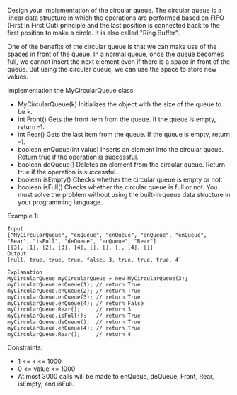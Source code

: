 Design your implementation of the circular queue. The circular queue is a linear data structure in which the operations are performed based on FIFO (First In First Out) principle and the last position is connected back to the first position to make a circle. It is also called "Ring Buffer".

One of the benefits of the circular queue is that we can make use of the spaces in front of the queue. In a normal queue, once the queue becomes full, we cannot insert the next element even if there is a space in front of the queue. But using the circular queue, we can use the space to store new values.

Implementation the MyCircularQueue class:

 - MyCircularQueue(k) Initializes the object with the size of the queue to be k.
 - int Front() Gets the front item from the queue. If the queue is empty, return -1.
 - int Rear() Gets the last item from the queue. If the queue is empty, return -1.
 - boolean enQueue(int value) Inserts an element into the circular queue. Return true if the operation is successful.
 - boolean deQueue() Deletes an element from the circular queue. Return true if the operation is successful.
 - boolean isEmpty() Checks whether the circular queue is empty or not.
 - boolean isFull() Checks whether the circular queue is full or not. 
You must solve the problem without using the built-in queue data structure in your programming language.



Example 1:

```
Input
["MyCircularQueue", "enQueue", "enQueue", "enQueue", "enQueue", "Rear", "isFull", "deQueue", "enQueue", "Rear"]
[[3], [1], [2], [3], [4], [], [], [], [4], []]
Output
[null, true, true, true, false, 3, true, true, true, 4]

Explanation
MyCircularQueue myCircularQueue = new MyCircularQueue(3);
myCircularQueue.enQueue(1); // return True
myCircularQueue.enQueue(2); // return True
myCircularQueue.enQueue(3); // return True
myCircularQueue.enQueue(4); // return False
myCircularQueue.Rear();     // return 3
myCircularQueue.isFull();   // return True
myCircularQueue.deQueue();  // return True
myCircularQueue.enQueue(4); // return True
myCircularQueue.Rear();     // return 4
```

Constraints:
 - 1 <= k <= 1000
 - 0 <= value <= 1000
 - At most 3000 calls will be made to enQueue, deQueue, Front, Rear, isEmpty, and isFull.